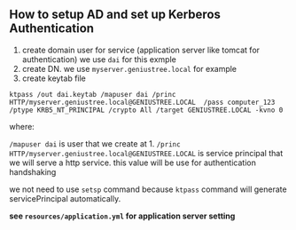 ## How to setup AD and set up Kerberos Authentication
1. create domain user for service (application server like tomcat for authentication) we use ```dai``` for this exmple
2. create DN. we use ```myserver.geniustree.local``` for example
3. create keytab file
```
ktpass /out dai.keytab /mapuser dai /princ HTTP/myserver.geniustree.local@GENIUSTREE.LOCAL  /pass computer_123  /ptype KRB5_NT_PRINCIPAL /crypto All /target GENIUSTREE.LOCAL -kvno 0
```
where:

```/mapuser dai```  is user that we create at 1.
```/princ HTTP/myserver.geniustree.local@GENIUSTREE.LOCAL``` is service principal that we will serve a http service.
this value will be use for authentication  handshaking

we not need to use ```setsp``` command because ```ktpass``` command will generate servicePrincipal automatically.

**see ```resources/application.yml``` for application server setting**
